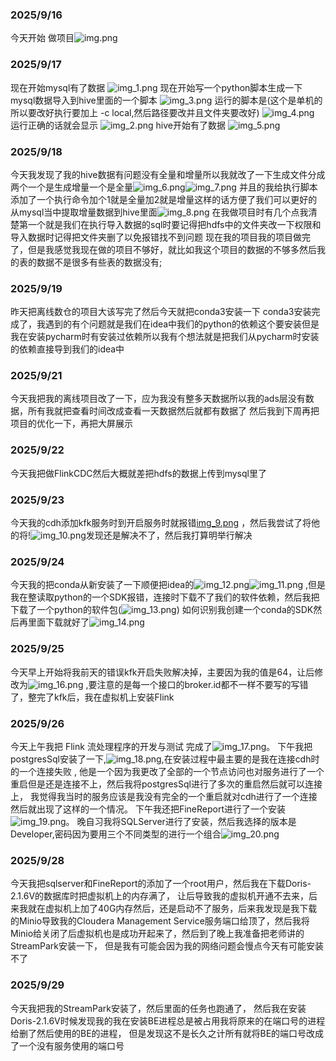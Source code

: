 [//]: # (fuhao)

### 2025/9/16

今天开始
做项目![img.png](..%2Fimg%2Fimg.png)

### 2025/9/17

现在开始mysql有了数据
![img_1.png](..%2Fimg%2Fimg_1.png)
现在开始写一个python脚本生成一下mysql数据导入到hive里面的一个脚本
![img_3.png](..%2Fimg%2Fimg_3.png)
运行的脚本是(这个是单机的所以要改好执行要加上 -c local,然后路径要改并且文件夹要改好)
![img_4.png](..%2Fimg%2Fimg_4.png)
运行正确的话就会显示
![img_2.png](..%2Fimg%2Fimg_2.png)
hive开始有了数据
![img_5.png](..%2Fimg%2Fimg_5.png)

### 2025/9/18

今天我发现了我的hive数据有问题没有全量和增量所以我就改了一下生成文件分成两个一个是生成增量一个是全量![img_6.png](..%2Fimg%2Fimg_6.png)![img_7.png](..%2Fimg%2Fimg_7.png)
并且的我给执行脚本添加了一个执行命令加个1就是全量加2就是增量这样的话方便了我们可以更好的从mysql当中提取增量数据到hive里面![img_8.png](..%2Fimg%2Fimg_8.png)
在我做项目时有几个点我清楚第一个就是我们在执行导入数据的sql时要记得把hdfs中的文件夹改一下权限和导入数据时记得把文件夹删了以免报错找不到问题
现在我的项目我的项目做完了，但是我感觉我现在做的项目不够好，就比如我这个项目的数据的不够多然后我的表的数据不是很多有些表的数据没有;

### 2025/9/19

昨天把离线数仓的项目大该写完了然后今天就把conda3安装一下
conda3安装完成了，我遇到的有个问题就是我们在idea中我们的python的依赖这个要安装但是我在安装pycharm时有安装过依赖所以我有个想法就是把我们从pycharm时安装的依赖直接导到我们的idea中

### 2025/9/21

今天我把我的离线项目改了一下，应为我没有整多天数据所以我的ads层没有数据，所有我就把查看时间改成查看一天数据然后就都有数据了
然后我到下周再把项目的优化一下，再把大屏展示

### 2025/9/22

今天我把做FlinkCDC然后大概就差把hdfs的数据上传到mysql里了

### 2025/9/23

今天我的cdh添加kfk服务时到开启服务时就报错[img_9.png](..%2Fimg%2Fimg_9.png)
，然后我尝试了将他的将!![img_10.png](..%2Fimg%2Fimg_10.png)发现还是解决不了，然后我打算明举行解决

### 2025/9/24

今天我的把conda从新安装了一下顺便把idea的![img_12.png](..%2Fimg%2Fimg_12.png)![img_11.png](..%2Fimg%2Fimg_11.png)
,但是我在整读取python的一个SDK报错，连接时下载不了我们的软件依赖，然后我把下载了一个python的软件包(![img_13.png](..%2Fimg%2Fimg_13.png))
如何识别我创建一个conda的SDK然后再里面下载就好了![img_14.png](..%2Fimg%2Fimg_14.png)

### 2025/9/25

今天早上开始将我前天的错误kfk开启失败解决掉，主要因为我的值是64，让后修改为![img_16.png](..%2Fimg%2Fimg_16.png)
,要注意的是每一个接口的broker.id都不一样不要写的写错了，整完了kfk后，我在虚拟机上安装Flink

### 2025/9/26

今天上午我把 Flink 流处理程序的开发与测试 完成了![img_17.png](..%2Fimg%2Fimg_17.png)。
下午我把postgresSql安装了一下,![img_18.png](..%2Fimg%2Fimg_18.png),在安装过程中最主要的是我在连接cdh时的一个连接失败 ,
他是一个因为我更改了全部的一个节点访问也对服务进行了一个重启但是还是连接不上，然后我将postgresSql进行了多次的重启然后就可以连接上，
我觉得我当时的服务应该是我没有完全的一个重启就对cdh进行了一个连接然后就出现了这样的一个情况。
下午我还把FineReport进行了一个安装![img_19.png](..%2Fimg%2Fimg_19.png)。
晚自习我将SQLServer进行了安装，然后我选择的版本是Developer,密码因为要用三个不同类型的进行一个组合![img_20.png](..%2Fimg%2Fimg_20.png)

### 2025/9/28

今天我把sqlserver和FineReport的添加了一个root用户，然后我在下载Doris-2.1.6V的数据库时把虚拟机上的内存满了，
让后导致我的虚拟机开通不去来，后来我就在虚拟机上加了40G内存然后，还是启动不了服务，后来我发现是我下载的Minio导致我的Cloudera
Management Service服务端口给顶了，然后我将Minio给关闭了后虚拟机也是成功开起来了，然后到了晚上我准备把老师讲的StreamPark安装一下，
但是我有可能会因为我的网络问题会慢点今天有可能安装不了

### 2025/9/29

今天我把我的StreamPark安装了，然后里面的任务也跑通了，
然后我在安装Doris-2.1.6V时候发现我的我在安装BE进程总是被占用我将原来的在端口号的进程给删了然后使用的BE的进程，
但是发现这不是长久之计所有就将BE的端口号改成了一个没有服务使用的端口号